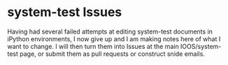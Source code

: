 

system-test Issues
==================

Having had several failed attempts at editing system-test documents in iPython environments, I now give up and I am making notes here of what I want to change. I will then turn them into Issues at the main IOOS/system-test page, or submit them as pull requests or construct snide emails.


